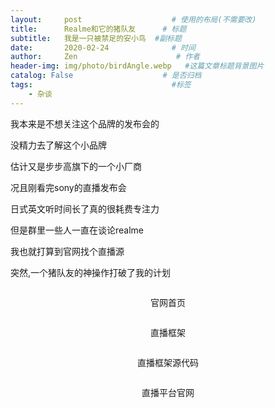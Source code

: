 ```yaml
---
layout:     post                    # 使用的布局(不需要改)
title:      Realme和它的猪队友      # 标题
subtitle:   我是一只被禁足的安小鸟  #副标题
date:       2020-02-24              # 时间
author:     Zen                      # 作者
header-img: img/photo/birdAngle.webp   #这篇文章标题背景图片
catalog: False                    # 是否归档
tags:                               #标签
    - 杂谈
---
```

我本来是不想关注这个品牌的发布会的

没精力去了解这个小品牌

估计又是步步高旗下的一个小厂商

况且刚看完sony的直播发布会

日式英文听时间长了真的很耗费专注力

但是群里一些人一直在谈论realme

我也就打算到官网找个直播源

突然,一个猪队友的神操作打破了我的计划

![]()<center>官网首页</center>

![]()<center>直播框架</center>

![]()<center>直播框架源代码</center>

![]()<center>直播平台官网</center>
